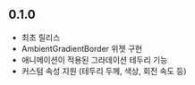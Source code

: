 ## 0.1.0

* 최초 릴리스
* AmbientGradientBorder 위젯 구현
* 애니메이션이 적용된 그라데이션 테두리 기능
* 커스텀 속성 지원 (테두리 두께, 색상, 회전 속도 등) 